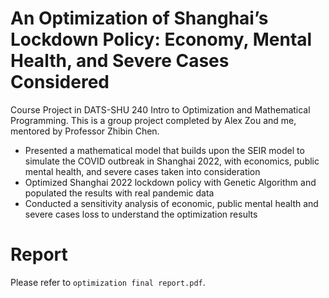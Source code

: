 # An Optimization of Shanghai’s Lockdown Policy: Economy, Mental Health, and Severe Cases Considered

Course Project in DATS-SHU 240 Intro to Optimization and Mathematical Programming. This is a group project completed by Alex Zou and me, mentored by Professor Zhibin Chen.

* Presented a mathematical model that builds upon the SEIR model to simulate the COVID outbreak in Shanghai 2022, with economics, public mental health, and severe cases taken into consideration
* Optimized Shanghai 2022 lockdown policy with Genetic Algorithm and populated the results with real pandemic data
* Conducted a sensitivity analysis of economic, public mental health and severe cases loss to understand the optimization results

# Report
Please refer to `optimization final report.pdf`.
